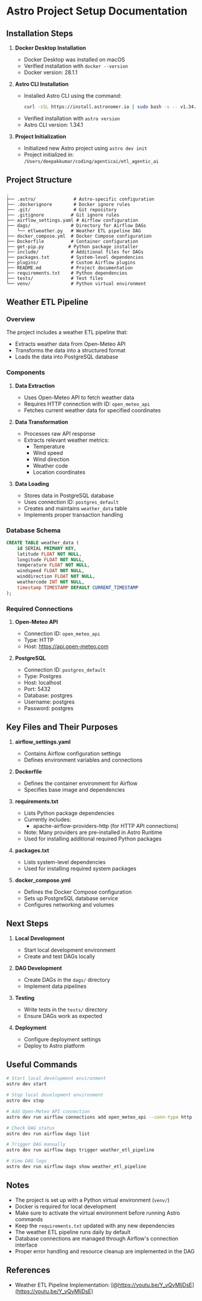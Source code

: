# Astro Project Setup Documentation

## Installation Steps

1. **Docker Desktop Installation**
   - Docker Desktop was installed on macOS
   - Verified installation with `docker --version`
   - Docker version: 28.1.1

2. **Astro CLI Installation**
   - Installed Astro CLI using the command:
     ```bash
     curl -sSL https://install.astronomer.io | sudo bash -s -- v1.34.1
     ```
   - Verified installation with `astro version`
   - Astro CLI version: 1.34.1

3. **Project Initialization**
   - Initialized new Astro project using `astro dev init`
   - Project initialized in: `/Users/deepakkumar/coding/agenticai/etl_agentic_ai`

## Project Structure

```
.
├── .astro/              # Astro-specific configuration
├── .dockerignore        # Docker ignore rules
├── .git/                # Git repository
├── .gitignore          # Git ignore rules
├── airflow_settings.yaml # Airflow configuration
├── dags/               # Directory for Airflow DAGs
│   └── etlweather.py   # Weather ETL pipeline DAG
├── docker_compose.yml  # Docker Compose configuration
├── Dockerfile          # Container configuration
├── get-pip.py         # Python package installer
├── include/            # Additional files for DAGs
├── packages.txt        # System-level dependencies
├── plugins/            # Custom Airflow plugins
├── README.md           # Project documentation
├── requirements.txt    # Python dependencies
├── tests/              # Test files
└── venv/               # Python virtual environment
```

## Weather ETL Pipeline

### Overview
The project includes a weather ETL pipeline that:
- Extracts weather data from Open-Meteo API
- Transforms the data into a structured format
- Loads the data into PostgreSQL database

### Components

1. **Data Extraction**
   - Uses Open-Meteo API to fetch weather data
   - Requires HTTP connection with ID: `open_meteo_api`
   - Fetches current weather data for specified coordinates

2. **Data Transformation**
   - Processes raw API response
   - Extracts relevant weather metrics:
     - Temperature
     - Wind speed
     - Wind direction
     - Weather code
     - Location coordinates

3. **Data Loading**
   - Stores data in PostgreSQL database
   - Uses connection ID: `postgres_default`
   - Creates and maintains `weather_data` table
   - Implements proper transaction handling

### Database Schema
```sql
CREATE TABLE weather_data (
    id SERIAL PRIMARY KEY,
    latitude FLOAT NOT NULL,
    longitude FLOAT NOT NULL,
    temperature FLOAT NOT NULL,
    windspeed FLOAT NOT NULL,
    winddirection FLOAT NOT NULL,
    weathercode INT NOT NULL,
    timestamp TIMESTAMP DEFAULT CURRENT_TIMESTAMP
);
```

### Required Connections
1. **Open-Meteo API**
   - Connection ID: `open_meteo_api`
   - Type: HTTP
   - Host: https://api.open-meteo.com

2. **PostgreSQL**
   - Connection ID: `postgres_default`
   - Type: Postgres
   - Host: localhost
   - Port: 5432
   - Database: postgres
   - Username: postgres
   - Password: postgres

## Key Files and Their Purposes

1. **airflow_settings.yaml**
   - Contains Airflow configuration settings
   - Defines environment variables and connections

2. **Dockerfile**
   - Defines the container environment for Airflow
   - Specifies base image and dependencies

3. **requirements.txt**
   - Lists Python package dependencies
   - Currently includes:
     - apache-airflow-providers-http (for HTTP API connections)
   - Note: Many providers are pre-installed in Astro Runtime
   - Used for installing additional required Python packages

4. **packages.txt**
   - Lists system-level dependencies
   - Used for installing required system packages

5. **docker_compose.yml**
   - Defines the Docker Compose configuration
   - Sets up PostgreSQL database service
   - Configures networking and volumes

## Next Steps

1. **Local Development**
   - Start local development environment
   - Create and test DAGs locally

2. **DAG Development**
   - Create DAGs in the `dags/` directory
   - Implement data pipelines

3. **Testing**
   - Write tests in the `tests/` directory
   - Ensure DAGs work as expected

4. **Deployment**
   - Configure deployment settings
   - Deploy to Astro platform

## Useful Commands

```bash
# Start local development environment
astro dev start

# Stop local development environment
astro dev stop

# Add Open-Meteo API connection
astro dev run airflow connections add open_meteo_api --conn-type http --conn-host https://api.open-meteo.com

# Check DAG status
astro dev run airflow dags list

# Trigger DAG manually
astro dev run airflow dags trigger weather_etl_pipeline

# View DAG logs
astro dev run airflow dags show weather_etl_pipeline
```

## Notes

- The project is set up with a Python virtual environment (`venv/`)
- Docker is required for local development
- Make sure to activate the virtual environment before running Astro commands
- Keep the `requirements.txt` updated with any new dependencies
- The weather ETL pipeline runs daily by default
- Database connections are managed through Airflow's connection interface
- Proper error handling and resource cleanup are implemented in the DAG

## References

- Weather ETL Pipeline Implementation: [@https://youtu.be/Y_vQyMljDsE](https://youtu.be/Y_vQyMljDsE) 
